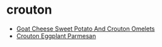 # crouton

 * [Goat Cheese Sweet Potato And Crouton Omelets](index/g/goat-cheese-sweet-potato-and-crouton-omelets-13444.json)
 * [Crouton Eggplant Parmesan](index/c/crouton-eggplant-parmesan.json)
